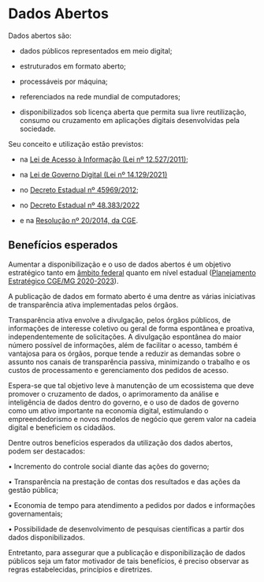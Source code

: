 # Dados Abertos

Dados abertos são:

- dados públicos representados em meio digital;

- estruturados em formato aberto;

- processáveis por máquina;

- referenciados na rede mundial de computadores;

- disponibilizados sob licença aberta que permita sua livre reutilização, consumo ou cruzamento em aplicações digitais desenvolvidas pela sociedade.

Seu conceito e utilização estão previstos:

- na [Lei de Acesso à Informação (Lei nº 12.527/2011)](http://www.planalto.gov.br/ccivil_03/_ato2011-2014/2011/lei/l12527.htm);

- na [Lei de Governo Digital (Lei nº 14.129/2021)](https://www.in.gov.br/en/web/dou/-/lei-n-14.129-de-29-de-marco-de-2021-311282132)

- no [Decreto Estadual nº 45969/2012](https://www.almg.gov.br/legislacao-mineira/texto/DEC/45969/2012/?cons=1);

- no [Decreto Estadual nº 48.383/2022](https://www.almg.gov.br/consulte/legislacao/completa/completa.html?tipo=DEC&num=48383&comp=&ano=2022)

- e na [Resolução nº 20/2014, da CGE](http://www.planalto.gov.br/ccivil_03/_ato2011-2014/2011/lei/l12527.htm).


## Benefícios esperados

Aumentar a disponibilização e o uso de dados abertos é um objetivo estratégico tanto em [âmbito federal](https://www.governodigital.gov.br/EGD/documentos/revisao-da-estrategia-de-governanca-digital-2016-2019.pdf) quanto em nível estadual ([Planejamento Estratégico CGE/MG 2020-2023](https://cge.mg.gov.br/phocadownload/Planejamento%20Estratgico%202020-2023%20-%20final.pdf)).

A publicação de dados em formato aberto é uma dentre as várias iniciativas de transparência ativa implementadas pelos órgãos.

Transparência ativa envolve a divulgação, pelos órgãos públicos, de informações de interesse coletivo ou geral de forma espontânea e proativa, independentemente de solicitações. A divulgação espontânea do maior número possível de informações, além de facilitar o acesso, também é vantajosa para os órgãos, porque tende a reduzir as demandas sobre o assunto nos canais de transparência passiva, minimizando o trabalho e os custos de processamento e gerenciamento dos pedidos de acesso.

Espera-se que tal objetivo leve à manutenção de um ecossistema que deve promover o cruzamento de dados, o aprimoramento da análise e inteligência de dados dentro do governo, e o uso de dados de governo como um ativo importante na economia digital, estimulando o empreendedorismo e novos modelos de negócio que gerem valor na cadeia digital e beneficiem os cidadãos. 

Dentre outros benefícios esperados da utilização dos dados abertos, podem ser destacados:

• Incremento do controle social diante das ações do governo;

• Transparência na prestação de contas dos resultados e das ações da gestão pública;

• Economia de tempo para atendimento a pedidos por dados e informações governamentais;

• Possibilidade de desenvolvimento de pesquisas científicas a partir dos dados disponibilizados.

Entretanto, para assegurar que a publicação e disponibilização de dados públicos seja um fator motivador de tais benefícios, é preciso observar as regras estabelecidas, princípios e diretrizes.
